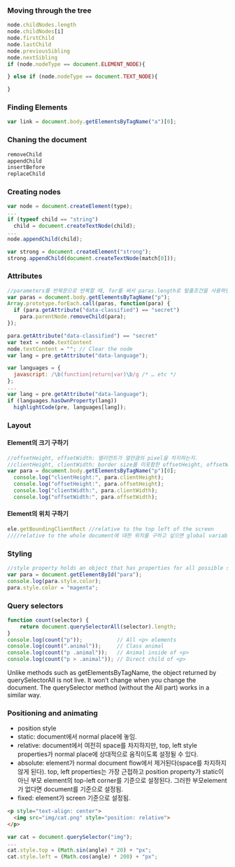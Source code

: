 ### Moving through the tree
```javascript
node.childNodes.length
node.childNodes[i]
node.firstChild
node.lastChild
node.previousSibling
node.nextSibling
if (node.nodeType == document.ELEMENT_NODE){

} else if (node.nodeType == document.TEXT_NODE){

}
```

### Finding Elements
```javascript
var link = document.body.getElementsByTagName("a")[0];

```

### Chaning the document
```javascript
removeChild
appendChild
insertBefore
replaceChild
```

### Creating nodes
``` javascript
var node = document.createElement(type);
...
if (typeof child == "string")
  child = document.createTextNode(child);
...
node.appendChild(child);

var strong = document.createElement("strong");
strong.appendChild(document.createTextNode(match[0]));
```


### Attributes
``` javascript
//parameters를 반복문으로 반복할 때, for를 써서 paras.length로 탈출조건을 사용하면 아래와 같이 element를 삭제하는 경우 length가 1이 작아지므로 for문이 모든 element를 방문하지 못함. 그래서 아래와 같은 방법 사용
var paras = document.body.getElementsByTagName("p");
Array.prototype.forEach.call(paras, function(para) {
  if (para.getAttribute("data-classified") == "secret")
    para.parentNode.removeChild(para);
});

para.getAttribute("data-classified") == "secret"
var text = node.textContent
node.textContent = ""; // Clear the node
var lang = pre.getAttribute("data-language");

var languages = {
  javascript: /\b(function|return|var)\b/g /* … etc */
};
...
var lang = pre.getAttribute("data-language");
if (languages.hasOwnProperty(lang))
  highlightCode(pre, languages[lang]);
```

### Layout
#### Element의 크기 구하기
```javascript
//offsetHeight, offsetWidth: 엘리먼트가 얼만큼의 pixel을 차지하는지.
//clientHeight, clientWidth: border size를 미포함한 offsetHeight, offsetWidth
var para = document.body.getElementsByTagName("p")[0];
  console.log("clientHeight:", para.clientHeight);
  console.log("offsetHeight:", para.offsetHeight);
  console.log("clientWidth:", para.clientWidth);
  console.log("offsetWidth:", para.offsetWidth);
```
#### Element의 위치 구하기
``` javascript
ele.getBoundingClientRect //relative to the top left of the screen
////relative to the whole document에 대한 위치를 구하고 싶으면 global variables인 pageXOffset, pageYOffset를 사용하여 현재 scroll의 위치를 구하여 ele.getBoundingClientRect에 더한다.
```

### Styling
```javascript
//style property holds an object that has properties for all possible style properties.
var para = document.getElementById("para");
console.log(para.style.color);
para.style.color = "magenta";
```

### Query selectors
```javascript
function count(selector) {
    return document.querySelectorAll(selector).length;
}
console.log(count("p"));           // All <p> elements
console.log(count(".animal"));     // Class animal
console.log(count("p .animal"));   // Animal inside of <p>
console.log(count("p > .animal")); // Direct child of <p>
```
Unlike methods such as getElementsByTagName, the object returned by querySelectorAll is not live. It won’t change when you change the document.
The querySelector method (without the All part) works in a similar way.

### Positioning and animating
* position style
 * static: document에서 normal place에 놓임.
 * relative: document에서 여전히 space를 차지하지만, top, left style properties가 normal place에 상대적으로 움직이도록 설정될 수 있다.
 * absolute: element가 normal document flow에서 제거된다(space를 차지하지 않게 된다). top, left properties는 가장 근접하고 position property가 static이 아닌 부모 element의 top-left corner를 기준으로 설정된다. 그러한 부모element가 없다면 document를 기준으로 설정됨.
 * fixed: element가 screen 기준으로 설정됨.

``` html
<p style="text-align: center">
  <img src="img/cat.png" style="position: relative">
</p>
```

```javascript
var cat = document.querySelector("img");
...
cat.style.top = (Math.sin(angle) * 20) + "px";
cat.style.left = (Math.cos(angle) * 200) + "px";
```




